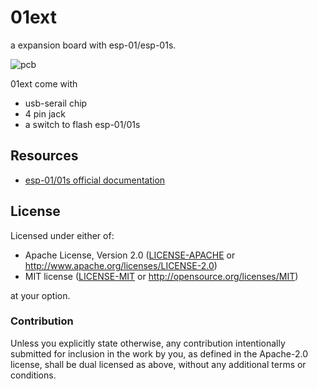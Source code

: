 # 01ext

a expansion board with esp-01/esp-01s.

![pcb](https://github.com/bj5/01ext/blob/main/docs/01ext-3d.png)


01ext  come with
- usb-serail chip 
- 4 pin jack
- a switch to  flash esp-01/01s


## Resources

- [esp-01/01s official documentation](https://docs.ai-thinker.com/en/esp8266)



## License

Licensed under either of:

- Apache License, Version 2.0 ([LICENSE-APACHE](LICENSE-APACHE) or http://www.apache.org/licenses/LICENSE-2.0)
- MIT license ([LICENSE-MIT](LICENSE-MIT) or http://opensource.org/licenses/MIT)

at your option.

### Contribution

Unless you explicitly state otherwise, any contribution intentionally submitted for inclusion in
the work by you, as defined in the Apache-2.0 license, shall be dual licensed as above, without
any additional terms or conditions.
